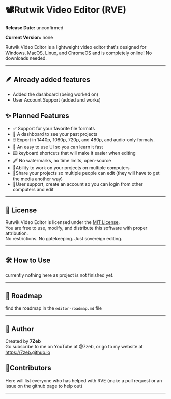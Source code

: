 # 📽️Rutwik Video Editor (RVE)
**Release Date:** unconfirmed

**Current Version:** none

Rutwik Video Editor is a lightweight video editor that's designed for Windows, MacOS, Linux, and ChromeOS and is completely online! No downloads needed.

---

## 🪶 Already added features
- Added the dashboard (being worked on)
- User Account Support (added and works)

## ✨ Planned Features

- ✅ Support for your favorite file formats
- 📁 A dashboard to see your past projects
- 🖱️ Export in 1440p, 1080p, 720p, and 480p, and audio-only formats.
- 🔁 An easy to use UI so you can learn it fast
- ⌨️ keyboard shortcuts that will make it easier when editing
- 🖋 No watermarks, no time limits, open-source
- 🛫Ability to work on your projects on multiple computers
- 📩Share your projects so multiple people can edit (they will have to get the media another way)
- 👥User support, create an account so you can login from other computers and edit

---

## 📄 License

Rutwik Video Editor is licensed under the [MIT License](LICENSE).  
You are free to use, modify, and distribute this software with proper attribution.  
No restrictions. No gatekeeping. Just sovereign editing.

---

## 🛠️ How to Use

currently nothing here as project is not finished yet.

---

## 📜 Roadmap

find the roadmap in the `editor-roadmap.md` file

---

## 🧙 Author

Created by **7Zeb**  
Go subscribe to me on YouTube at @7zeb, or go to my website at https://7zeb.github.io

## 👷Contributors
Here will list everyone who has helped with RVE (make a pull request or an issue on the github page to help out)

---
